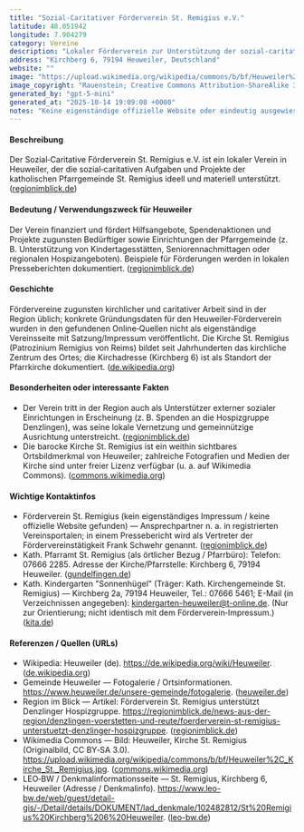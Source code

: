 ```yaml
---
title: "Sozial-Caritativer Förderverein St. Remigius e.V."
latitude: 48.051942
longitude: 7.904279
category: Vereine
description: "Lokaler Förderverein zur Unterstützung der sozial‑caritativen Aufgaben der Pfarrgemeinde St. Remigius in Heuweiler."
address: "Kirchberg 6, 79194 Heuweiler, Deutschland"
website: ""
image: "https://upload.wikimedia.org/wikipedia/commons/b/bf/Heuweiler%2C_Kirche_St._Remigius.jpg"
image_copyright: "Rauenstein; Creative Commons Attribution-ShareAlike 3.0 (CC BY-SA 3.0) / Wikimedia Commons"
generated_by: "gpt-5-mini"
generated_at: "2025-10-14 19:09:08 +0000"
notes: "Keine eigenständige offizielle Website oder eindeutig ausgewiesene Postadresse des Fördervereins online gefunden; Vereinsaktivitäten und Spendenhandlungen sind in lokalen Presseberichten und auf der Gemeindeseite dokumentiert. Koordinaten stammen aus Wikimedia Commons (Kirche St. Remigius) und wurden per Mapbox-Reverse-Geocoding überprüft; Adresse entspricht der Kirchadresse (Kirchberg 6)."
---
```


#### Beschreibung
Der Sozial‑Caritative Förderverein St. Remigius e.V. ist ein lokaler Verein in Heuweiler, der die sozial‑caritativen Aufgaben und Projekte der katholischen Pfarrgemeinde St. Remigius ideell und materiell unterstützt. ([regionimblick.de](https://regionimblick.de/news-aus-der-region/denzlingen-voerstetten-und-reute/foerderverein-st-remigius-unterstuetzt-denzlinger-hospizgruppe))

#### Bedeutung / Verwendungszweck für Heuweiler
Der Verein finanziert und fördert Hilfsangebote, Spendenaktionen und Projekte zugunsten Bedürftiger sowie Einrichtungen der Pfarrgemeinde (z. B. Unterstützung von Kindertagesstätten, Seniorennachmittagen oder regionalen Hospizangeboten). Beispiele für Förderungen werden in lokalen Presseberichten dokumentiert. ([regionimblick.de](https://regionimblick.de/news-aus-der-region/denzlingen-voerstetten-und-reute/foerderverein-st-remigius-unterstuetzt-denzlinger-hospizgruppe))

#### Geschichte
Fördervereine zugunsten kirchlicher und caritativer Arbeit sind in der Region üblich; konkrete Gründungsdaten für den Heuweiler‑Förderverein wurden in den gefundenen Online‑Quellen nicht als eigenständige Vereinsseite mit Satzung/Impressum veröffentlicht. Die Kirche St. Remigius (Patrozinium Remigius von Reims) bildet seit Jahrhunderten das kirchliche Zentrum des Ortes; die Kirchadresse (Kirchberg 6) ist als Standort der Pfarrkirche dokumentiert. ([de.wikipedia.org](https://de.wikipedia.org/wiki/Heuweiler?utm_source=openai))

#### Besonderheiten oder interessante Fakten
- Der Verein tritt in der Region auch als Unterstützer externer sozialer Einrichtungen in Erscheinung (z. B. Spenden an die Hospizgruppe Denzlingen), was seine lokale Vernetzung und gemeinnützige Ausrichtung unterstreicht. ([regionimblick.de](https://regionimblick.de/news-aus-der-region/denzlingen-voerstetten-und-reute/foerderverein-st-remigius-unterstuetzt-denzlinger-hospizgruppe))  
- Die barocke Kirche St. Remigius ist ein weithin sichtbares Ortsbildmerkmal von Heuweiler; zahlreiche Fotografien und Medien der Kirche sind unter freier Lizenz verfügbar (u. a. auf Wikimedia Commons). ([commons.wikimedia.org](https://commons.wikimedia.org/wiki/File%3AHeuweiler%2C_Kirche_St._Remigius.jpg))

#### Wichtige Kontaktinfos
- Förderverein St. Remigius (kein eigenständiges Impressum / keine offizielle Website gefunden) — Ansprechpartner n. a. in registrierten Vereinsportalen; in einem Pressebericht wird als Vertreter der Fördervereinstätigkeit Frank Schwehr genannt. ([regionimblick.de](https://regionimblick.de/news-aus-der-region/denzlingen-voerstetten-und-reute/foerderverein-st-remigius-unterstuetzt-denzlinger-hospizgruppe))  
- Kath. Pfarramt St. Remigius (als örtlicher Bezug / Pfarrbüro): Telefon: 07666 2285. Adresse der Kirche/Pfarrstelle: Kirchberg 6, 79194 Heuweiler. ([gundelfingen.de](https://www.gundelfingen.de/leben-wohnen/kirchen?utm_source=openai))  
- Kath. Kindergarten "Sonnenhügel" (Träger: Kath. Kirchengemeinde St. Remigius) — Kirchberg 2a, 79194 Heuweiler, Tel.: 07666 5461; E-Mail (in Verzeichnissen angegeben): kindergarten-heuweiler@t-online.de. (Nur zur Orientierung; nicht identisch mit dem Förderverein‑Impressum.) ([kita.de](https://www.kita.de/kita/84921?utm_source=openai))

#### Referenzen / Quellen (URLs)
- Wikipedia: Heuweiler (de). https://de.wikipedia.org/wiki/Heuweiler. ([de.wikipedia.org](https://de.wikipedia.org/wiki/Heuweiler?utm_source=openai))  
- Gemeinde Heuweiler — Fotogalerie / Ortsinformationen. https://www.heuweiler.de/unsere-gemeinde/fotogalerie. ([heuweiler.de](https://www.heuweiler.de/unsere-gemeinde/fotogalerie?utm_source=openai))  
- Region im Blick — Artikel: Förderverein St. Remigius unterstützt Denzlinger Hospizgruppe. https://regionimblick.de/news-aus-der-region/denzlingen-voerstetten-und-reute/foerderverein-st-remigius-unterstuetzt-denzlinger-hospizgruppe. ([regionimblick.de](https://regionimblick.de/news-aus-der-region/denzlingen-voerstetten-und-reute/foerderverein-st-remigius-unterstuetzt-denzlinger-hospizgruppe))  
- Wikimedia Commons — Bild: Heuweiler, Kirche St. Remigius (Originalbild, CC BY‑SA 3.0). https://upload.wikimedia.org/wikipedia/commons/b/bf/Heuweiler%2C_Kirche_St._Remigius.jpg. ([commons.wikimedia.org](https://commons.wikimedia.org/wiki/File%3AHeuweiler%2C_Kirche_St._Remigius.jpg))  
- LEO‑BW / Denkmalinformationsseite — St. Remigius, Kirchberg 6, Heuweiler (Adresse / Denkmalinfo). https://www.leo-bw.de/web/guest/detail-gis/-/Detail/details/DOKUMENT/lad_denkmale/102482812/St%20Remigius%20Kirchberg%206%20Heuweiler. ([leo-bw.de](https://www.leo-bw.de/web/guest/detail-gis/-/Detail/details/DOKUMENT/lad_denkmale/102482812/St%20Remigius%20Kirchberg%206%20Heuweiler?utm_source=openai))
